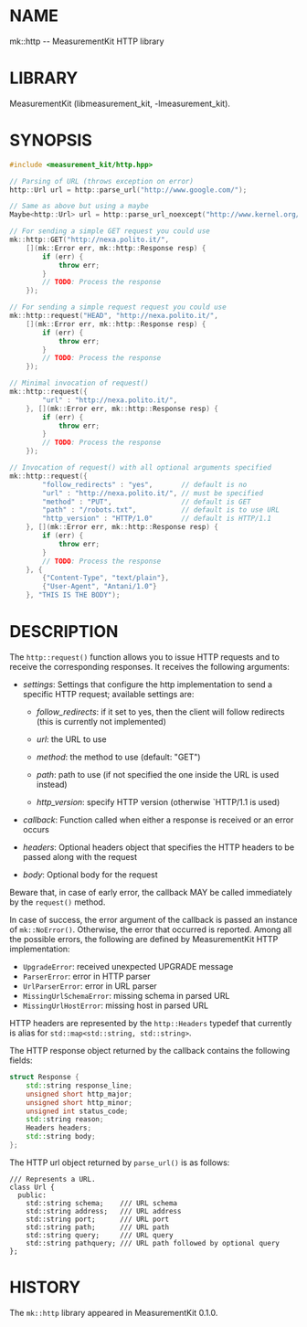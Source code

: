 # NAME
mk::http -- MeasurementKit HTTP library

# LIBRARY
MeasurementKit (libmeasurement_kit, -lmeasurement_kit).

# SYNOPSIS
```C++
#include <measurement_kit/http.hpp>

// Parsing of URL (throws exception on error)
http::Url url = http::parse_url("http://www.google.com/");

// Same as above but using a maybe
Maybe<http::Url> url = http::parse_url_noexcept("http://www.kernel.org/");

// For sending a simple GET request you could use
mk::http::GET("http://nexa.polito.it/",
    [](mk::Error err, mk::http::Response resp) {
        if (err) {
            throw err;
        }
        // TODO: Process the response
    });

// For sending a simple request request you could use
mk::http::request("HEAD", "http://nexa.polito.it/",
    [](mk::Error err, mk::http::Response resp) {
        if (err) {
            throw err;
        }
        // TODO: Process the response
    });

// Minimal invocation of request()
mk::http::request({
        "url" : "http://nexa.polito.it/",
    }, [](mk::Error err, mk::http::Response resp) {
        if (err) {
            throw err;
        }
        // TODO: Process the response
    });

// Invocation of request() with all optional arguments specified
mk::http::request({
        "follow_redirects" : "yes",       // default is no
        "url" : "http://nexa.polito.it/", // must be specified
        "method" : "PUT",                 // default is GET
        "path" : "/robots.txt",           // default is to use URL
        "http_version" : "HTTP/1.0"       // default is HTTP/1.1
    }, [](mk::Error err, mk::http::Response resp) {
        if (err) {
            throw err;
        }
        // TODO: Process the response
    }, {
        {"Content-Type", "text/plain"},
        {"User-Agent", "Antani/1.0"}
    }, "THIS IS THE BODY");
```

# DESCRIPTION

The `http::request()` function allows you to issue HTTP requests and
to receive the corresponding responses. It receives the following arguments:

- *settings*: Settings that configure the http implementation to send a
  specific HTTP request; available settings are:

    - *follow_redirects*: if it set to yes, then the client
      will follow redirects (this is currently not implemented)

    - *url*: the URL to use

    - *method*: the method to use (default: "GET")

    - *path*: path to use (if not specified the one inside
       the URL is used instead)

    - *http_version*: specify HTTP version (otherwise
       `HTTP/1.1 is used)

- *callback*: Function called when either a response is received
  or an error occurs

- *headers*: Optional headers object that specifies the HTTP headers
  to be passed along with the request

- *body*: Optional body for the request

Beware that, in case of early error, the callback MAY be called
immediately by the `request()` method.

In case of success, the error argument of the callback is passed an
instance of `mk::NoError()`. Otherwise, the error that occurred is
reported. Among all the possible errors, the following are defined by
MeasurementKit HTTP implementation:

- `UpgradeError`: received unexpected UPGRADE message
- `ParserError`: error in HTTP parser
- `UrlParserError`: error in URL parser
- `MissingUrlSchemaError`: missing schema in parsed URL
- `MissingUrlHostError`: missing host in parsed URL

HTTP headers are represented by the `http::Headers` typedef that
currently is alias for `std::map<std::string, std::string>`.

The HTTP response object returned by the callback contains the
following fields:

```C++
struct Response {
    std::string response_line;
    unsigned short http_major;
    unsigned short http_minor;
    unsigned int status_code;
    std::string reason;
    Headers headers;
    std::string body;
};
```

The HTTP url object returned by `parse_url()` is as follows:

```
/// Represents a URL.
class Url {
  public:
    std::string schema;    /// URL schema
    std::string address;   /// URL address
    std::string port;      /// URL port
    std::string path;      /// URL path
    std::string query;     /// URL query
    std::string pathquery; /// URL path followed by optional query
};
```

# HISTORY

The `mk::http` library appeared in MeasurementKit 0.1.0.
